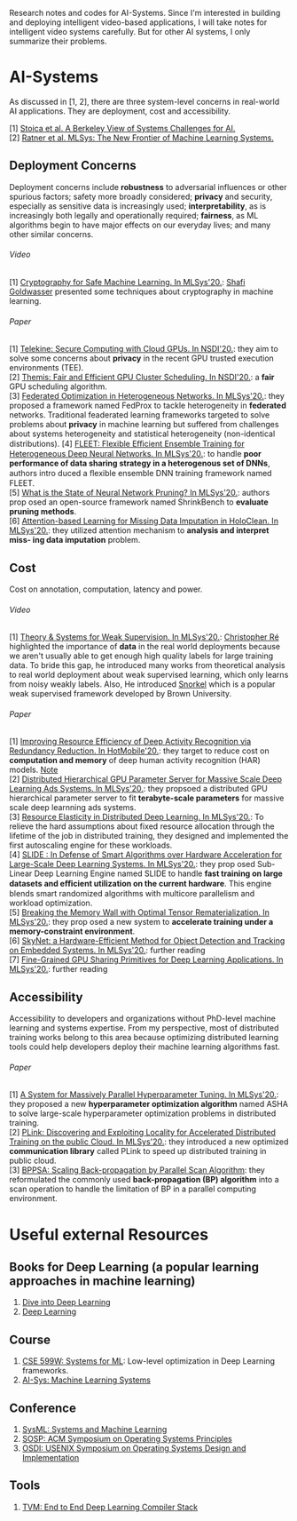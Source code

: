 Research notes and codes for AI-Systems. Since I'm interested in building and deploying intelligent video-based applications, I will take notes for intelligent video systems carefully. But for other AI systems, I only summarize their problems.
# AI-Systems
As discussed in [1, 2], there are three system-level concerns in real-world AI applications. They are deployment, cost and accessibility. 

[1] [Stoica et al. A Berkeley View of Systems Challenges for AI.](https://arxiv.org/pdf/1712.05855.pdf)<br>
[2] [Ratner et al. MLSys: The New Frontier of Machine Learning Systems.](https://arxiv.org/abs/1904.03257)

## Deployment Concerns
Deployment concerns include **robustness** to adversarial influences or other spurious factors; safety more broadly considered; **privacy** and security, especially as sensitive data is increasingly used; **interpretability**, as is increasingly both legally and operationally required; **fairness**, as ML algorithms begin to have major effects on our everyday lives; and many other similar concerns.<br>
###### Video
[1] [Cryptography for Safe Machine Learning. In MLSys'20.](https://www.youtube.com/watch?v=VlfZ7-5bKqk): [Shafi Goldwasser](https://simons.berkeley.edu/people/shafi-goldwasser) presented some techniques about cryptography in machine learning.
###### Paper
[1] [Telekine: Secure Computing with Cloud GPUs. In NSDI'20.](https://www.usenix.org/conference/nsdi20/presentation/hunt): they aim to solve some concerns about **privacy** in the recent GPU trusted execution environments (TEE). <br>
[2] [Themis: Fair and Efficient GPU Cluster Scheduling. In NSDI'20.](https://www.usenix.org/conference/nsdi20/presentation/mahajan): a **fair** GPU scheduling algorithm. <br>
[3] [Federated Optimization in Heterogeneous Networks. In MLSys'20.](https://mlsys.org/Conferences/2020/Schedule?showEvent=1406): they proposed a framework named FedProx to tackle heterogeneity in **federated** networks. Traditional feaderated learning frameworks targeted to solve problems about **privacy** in machine learning but suffered from challenges about systems heterogeneity and statistical heterogeneity (non-identical distributions). 
[4] [FLEET: Flexible Eﬃcient Ensemble Training for Heterogeneous Deep Neural Networks. In MLSys'20.](https://mlsys.org/Conferences/2020/Schedule?showEvent=1411): to handle **poor performance of data sharing strategy in a heterogenous set of DNNs**, authors intro duced a ﬂexible ensemble DNN training framework named FLEET.<br>
[5] [What is the State of Neural Network Pruning? In MLSys'20.](https://mlsys.org/Conferences/2020/Schedule?showEvent=1413): authors prop osed an open-source framework named ShrinkBench to **evaluate pruning methods**.<br>
[6] [Attention-based Learning for Missing Data Imputation in HoloClean. In MLSys'20.](https://mlsys.org/Conferences/2020/Schedule?showEvent=1417): they utilized attention mechanism to **analysis and interpret miss- ing data imputation** problem.
## Cost
Cost on annotation, computation, latency and power. <br>
###### Video
[1] [Theory & Systems for Weak Supervision. In MLSys'20.](https://www.youtube.com/watch?v=CR1g2-ZqswE): [Christopher Ré](https://cs.stanford.edu/people/chrismre/) highlighted the importance of **data** in the real world deployments because we aren't usually able to get enough high quality labels for large training data. To bride this gap, he introduced many works from theoretical analysis to real world deployment about weak supervised learning, which only learns from noisy weakly labels. Also, He introduced [Snorkel](https://www.snorkel.org/) which is a popular weak supervised framework developed by Brown University.
###### Paper
[1] [Improving Resource Efficiency of Deep Activity Recognition via Redundancy Reduction. In HotMobile'20.](https://dl.acm.org/doi/abs/10.1145/3376897.3377859): they target to reduce cost on **computation and memory** of deep human activity recognition (HAR) models. [Note](https://github.com/YanLu-nyu/Awesome-AI-Systems/blob/master/HAR_HotMobile_20.md)<br>
[2] [Distributed Hierarchical GPU Parameter Server for Massive Scale Deep Learning Ads Systems. In MLSys'20.](https://mlsys.org/Conferences/2020/Schedule?showEvent=1408): they propsoed a distributed GPU hierarchical parameter server to fit **terabyte-scale parameters** for massive scale deep learnning ads systems. <br>
[3] [Resource Elasticity in Distributed Deep Learning. In MLSys'20.](https://mlsys.org/Conferences/2020/Schedule?showEvent=1409): To relieve the hard assumptions about fixed resource allocation through the lifetime of the job in distributed training, they designed and implemented the first autoscaling engine for these workloads. <br>
[4] [SLIDE : In Defense of Smart Algorithms over Hardware Acceleration for Large-Scale Deep Learning Systems. In MLSys'20.](https://mlsys.org/Conferences/2020/Schedule?showEvent=1410): they prop osed Sub-Linear Deep Learning Engine named SLIDE to handle **fast training on large datasets and eﬃcient utilization on the current hardware**. This engine blends smart randomized algorithms with multicore parallelism and workload optimization.<br>
[5] [Breaking the Memory Wall with Optimal Tensor Rematerialization. In MLSys'20.](https://mlsys.org/Conferences/2020/Schedule?showEvent=1412): they prop osed a new system to **accelerate training under a memory-constraint environment**.<br>
[6] [SkyNet: a Hardware-Efficient Method for Object Detection and Tracking on Embedded Systems. In MLSys'20.](https://mlsys.org/Conferences/2020/Schedule?showEvent=1414): further reading <br>
[7] [Fine-Grained GPU Sharing Primitives for Deep Learning Applications. In MLSys'20.](https://mlsys.org/Conferences/2020/Schedule?showEvent=1426): further reading <br>
## Accessibility
Accessibility to developers and organizations without PhD-level machine learning and systems expertise. From my perspective, most of distributed training works belong to this area because optimizing distributed learning tools could help developers deploy their machine learning algorithms fast.
###### Paper
[1] [A System for Massively Parallel Hyperparameter Tuning. In MLSys'20.](https://proceedings.mlsys.org/static/paper_files/mlsys/2020/94-Paper.pdf): they proposed a new **hyperparameter optimization algorithm** named ASHA to solve large-scale hyperparameter optimization problems in distributed training. <br>
[2] [PLink: Discovering and Exploiting Locality for Accelerated Distributed Training on the public Cloud. In MLSys'20.](https://mlsys.org/Conferences/2020/Schedule?showEvent=1405): they introduced a new optimized **communication library** called PLink to speed up distributed training in public cloud. <br>
[3] [BPPSA: Scaling Back-propagation by Parallel Scan Algorithm](https://mlsys.org/Conferences/2020/Schedule?showEvent=1407): they reformulated the commonly used **back-propagation (BP) algorithm** into a scan operation to handle the limitation of BP in a parallel computing environment.
# Useful external Resources
## Books for Deep Learning (a popular learning approaches in machine learning)
1. [Dive into Deep Learning](http://d2l.ai/chapter_linear-networks/index.html)
2. [Deep Learning](http://www.deeplearningbook.org/)
## Course
1. [CSE 599W: Systems for ML](http://dlsys.cs.washington.edu/): Low-level optimization in Deep Learning frameworks.
2. [AI-Sys: Machine Learning Systems](https://ucbrise.github.io/cs294-ai-sys-fa19/#today)
## Conference
1. [SysML: Systems and Machine Learning](https://mlsys.org/Conferences/2019/index.html#body)
2. [SOSP: ACM Symposium on Operating Systems Principles](https://sosp19.rcs.uwaterloo.ca/program.html)
3. [OSDI: USENIX Symposium on Operating Systems Design and Implementation](https://www.usenix.org/conference/osdi18)
## Tools
1. [TVM: End to End Deep Learning Compiler Stack](https://tvm.apache.org/)
